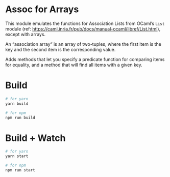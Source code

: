 # Assoc for Arrays

This module emulates the functions for Association Lists from OCaml’s `List` module (ref: https://caml.inria.fr/pub/docs/manual-ocaml/libref/List.html), except with arrays.

An “association array“ is an array of two-tuples, where the first item is the key and the second item is the corresponding value.

Adds methods that let you specify a predicate function for comparing items for equality, and a method that will find all items with a given key.

# Build

```bash
# for yarn
yarn build

# for npm
npm run build
```

# Build + Watch

```bash
# for yarn
yarn start

# for npm
npm run start
```


